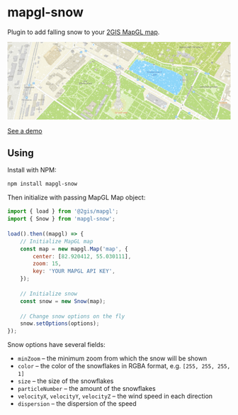 # mapgl-snow

Plugin to add falling snow to your [2GIS MapGL map](https://docs.2gis.com/en/mapgl/overview).

![snow-preview](snowpreview.png)

[See a demo](https://trufi.github.io/mapgl-snow/)

## Using

Install with NPM:

```bash
npm install mapgl-snow
```

Then initialize with passing MapGL Map object:

```js
import { load } from '@2gis/mapgl';
import { Snow } from 'mapgl-snow';

load().then((mapgl) => {
    // Initialize MapGL map
    const map = new mapgl.Map('map', {
        center: [82.920412, 55.030111],
        zoom: 15,
        key: 'YOUR MAPGL API KEY',
    });

    // Initialize snow
    const snow = new Snow(map);

    // Change snow options on the fly
    snow.setOptions(options);
});
```

Snow options have several fields:

-   `minZoom` – the minimum zoom from which the snow will be shown
-   `color` – the color of the snowflakes in RGBA format, e.g. `[255, 255, 255, 1]`
-   `size` – the size of the snowflakes
-   `particleNumber` – the amount of the snowflakes
-   `velocityX`, `velocityY`, `velocityZ` – the wind speed in each direction
-   `dispersion` – the dispersion of the speed
